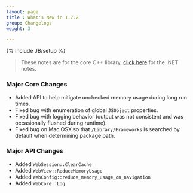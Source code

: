 ```yaml
---
layout: page
title : What's New in 1.7.2
group: Changelogs
weight: 3

---
```

{% include JB/setup %}

> These notes are for the core C++ library, <a href="http://wiki.awesomium.net/changelogs/whats-new-1-7-2.html">click here</a> for the .NET notes.


### Major Core Changes

 * Added API to help mitigate unchecked memory usage during long run times.
 * Fixed bug with enumeration of global `JSObject` properties.
 * Fixed bug with logging behavior (output was not consistent and was occasionally flushed during runtime).
 * Fixed bug on Mac OSX so that `/Library/Frameworks` is searched by default when determining package path.

### Major API Changes

 * Added `WebSession::ClearCache`
 * Added `WebView::ReduceMemoryUsage`
 * Added `WebConfig::reduce_memory_usage_on_navigation`
 * Added `WebCore::Log`

